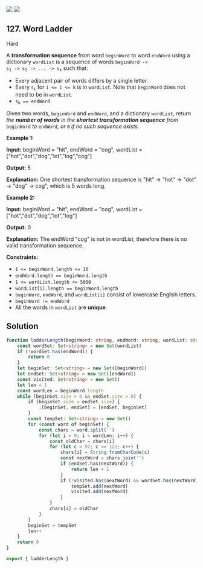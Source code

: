 [![](https://img.shields.io/github/stars/LeetCode-in-TypeScript/LeetCode-in-TypeScript?label=Stars&style=flat-square)](https://github.com/LeetCode-in-TypeScript/LeetCode-in-TypeScript)
[![](https://img.shields.io/github/forks/LeetCode-in-TypeScript/LeetCode-in-TypeScript?label=Fork%20me%20on%20GitHub%20&style=flat-square)](https://github.com/LeetCode-in-TypeScript/LeetCode-in-TypeScript/fork)

## 127\. Word Ladder

Hard

A **transformation sequence** from word `beginWord` to word `endWord` using a dictionary `wordList` is a sequence of words <code>beginWord -> s<sub>1</sub> -> s<sub>2</sub> -> ... -> s<sub>k</sub></code> such that:

*   Every adjacent pair of words differs by a single letter.
*   Every <code>s<sub>i</sub></code> for `1 <= i <= k` is in `wordList`. Note that `beginWord` does not need to be in `wordList`.
*   <code>s<sub>k</sub> == endWord</code>

Given two words, `beginWord` and `endWord`, and a dictionary `wordList`, return _the **number of words** in the **shortest transformation sequence** from_ `beginWord` _to_ `endWord`_, or_ `0` _if no such sequence exists._

**Example 1:**

**Input:** beginWord = "hit", endWord = "cog", wordList = ["hot","dot","dog","lot","log","cog"]

**Output:** 5

**Explanation:** One shortest transformation sequence is "hit" -> "hot" -> "dot" -> "dog" -> cog", which is 5 words long. 

**Example 2:**

**Input:** beginWord = "hit", endWord = "cog", wordList = ["hot","dot","dog","lot","log"]

**Output:** 0

**Explanation:** The endWord "cog" is not in wordList, therefore there is no valid transformation sequence. 

**Constraints:**

*   `1 <= beginWord.length <= 10`
*   `endWord.length == beginWord.length`
*   `1 <= wordList.length <= 5000`
*   `wordList[i].length == beginWord.length`
*   `beginWord`, `endWord`, and `wordList[i]` consist of lowercase English letters.
*   `beginWord != endWord`
*   All the words in `wordList` are **unique**.

## Solution

```typescript
function ladderLength(beginWord: string, endWord: string, wordList: string[]): number {
    const wordSet: Set<string> = new Set(wordList)
    if (!wordSet.has(endWord)) {
        return 0
    }
    let beginSet: Set<string> = new Set([beginWord])
    let endSet: Set<string> = new Set([endWord])
    const visited: Set<string> = new Set()
    let len = 1
    const wordLen = beginWord.length
    while (beginSet.size > 0 && endSet.size > 0) {
        if (beginSet.size > endSet.size) {
            ;[beginSet, endSet] = [endSet, beginSet]
        }
        const tempSet: Set<string> = new Set()
        for (const word of beginSet) {
            const chars = word.split('')
            for (let i = 0; i < wordLen; i++) {
                const oldChar = chars[i]
                for (let c = 97; c <= 122; c++) {
                    chars[i] = String.fromCharCode(c)
                    const nextWord = chars.join('')
                    if (endSet.has(nextWord)) {
                        return len + 1
                    }
                    if (!visited.has(nextWord) && wordSet.has(nextWord)) {
                        tempSet.add(nextWord)
                        visited.add(nextWord)
                    }
                }
                chars[i] = oldChar
            }
        }
        beginSet = tempSet
        len++
    }
    return 0
}

export { ladderLength }
```